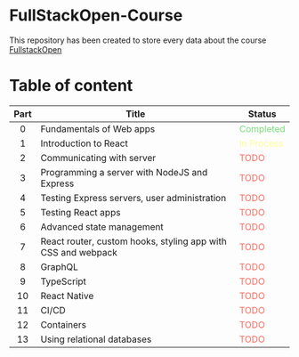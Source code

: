 # FullStackOpen-Course

This repository has been created to store every data about the course [FullstackOpen](https://fullstackopen.com/en/)

# Table of content

| Part | Title                                                        | Status                                          |
| :--: | ------------------------------------------------------------ | ----------------------------------------------- |
|  0   | Fundamentals of Web apps                                     | <span style="color: #77DD77;">Completed</span>  |
|  1   | Introduction to React                                        | <span style="color: #FDFD96;">In Process</span> |
|  2   | Communicating with server                                    | <span style="color: #FF6961;">TODO</span>       |
|  3   | Programming a server with NodeJS and Express                 | <span style="color: #FF6961;">TODO</span>       |
|  4   | Testing Express servers, user administration                 | <span style="color: #FF6961;">TODO</span>       |
|  5   | Testing React apps                                           | <span style="color: #FF6961;">TODO</span>       |
|  6   | Advanced state management                                    | <span style="color: #FF6961;">TODO</span>       |
|  7   | React router, custom hooks, styling app with CSS and webpack | <span style="color: #FF6961;">TODO</span>       |
|  8   | GraphQL                                                      | <span style="color: #FF6961;">TODO</span>       |
|  9   | TypeScript                                                   | <span style="color: #FF6961;">TODO</span>       |
|  10  | React Native                                                 | <span style="color: #FF6961;">TODO</span>       |
|  11  | CI/CD                                                        | <span style="color: #FF6961;">TODO</span>       |
|  12  | Containers                                                   | <span style="color: #FF6961;">TODO</span>       |
|  13  | Using relational databases                                   | <span style="color: #FF6961;">TODO</span>       |
